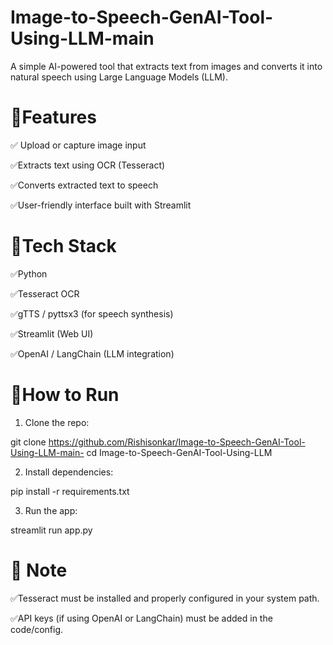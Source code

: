 # Image-to-Speech-GenAI-Tool-Using-LLM-main

A simple AI-powered tool that extracts text from images and converts it into natural speech using Large Language Models (LLM).

# 🔧Features

✅ Upload or capture image input

✅Extracts text using OCR (Tesseract)

✅Converts extracted text to speech

✅User-friendly interface built with Streamlit

# 🧠Tech Stack
  
✅Python

✅Tesseract OCR

✅gTTS / pyttsx3 (for speech synthesis)

✅Streamlit (Web UI)

✅OpenAI / LangChain (LLM integration)

# 🚀How to Run

1. Clone the repo:

  git clone  https://github.com/Rishisonkar/Image-to-Speech-GenAI-Tool-Using-LLM-main-
cd Image-to-Speech-GenAI-Tool-Using-LLM

2. Install dependencies:

pip install -r requirements.txt

3. Run the app:

streamlit run app.py

# 📌 Note

✅Tesseract must be installed and properly configured in your system path.

✅API keys (if using OpenAI or LangChain) must be added in the code/config.
